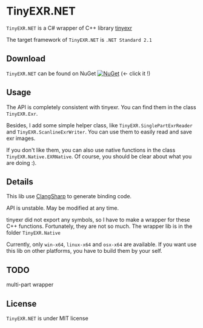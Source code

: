 # TinyEXR.NET

`TinyEXR.NET` is a C# wrapper of C++ library [tinyexr](https://github.com/syoyo/tinyexr)

The target framework of `TinyEXR.NET`  is `.NET Standard 2.1`

## Download

`TinyEXR.NET` can be found on NuGet [![NuGet](https://img.shields.io/nuget/v/TinyEXR.NET)](https://www.nuget.org/packages/TinyEXR.NET) (← click it !)

## Usage

The API is completely consistent with tinyexr. You can find them in the class `TinyEXR.Exr`.

Besides, I add some simple helper class, like `TinyEXR.SinglePartExrReader` and `TinyEXR.ScanlineExrWriter`. You can use them to easily read and save exr images.

If you don't like them, you can also use native functions in the class `TinyEXR.Native.EXRNative`. Of course, you should be clear about what you are doing :).

## Details

This lib use [ClangSharp](https://github.com/dotnet/ClangSharp) to generate binding code.

API is unstable. May be modified at any time.

tinyexr did not export any symbols, so I have to make a wrapper for these C++ functions. Fortunately, they are not so much. The wrapper lib is in the folder `TinyEXR.Native`

Currently, only `win-x64`, `linux-x64` and `osx-x64` are available. If you want use this lib on other platforms, you have to build them by your self.

## TODO

multi-part wrapper

## License

`TinyEXR.NET` is under MIT license
